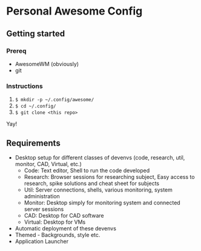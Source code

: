# Personal Awesome Config

## Getting started

### Prereq
- AwesomeWM (obviously)
- git

### Instructions
1. ```$ mkdir -p ~/.config/awesome/ ```
2. ```$ cd ~/.config/ ```
3. ```$ git clone <this repo> ```

Yay!

## Requirements
- Desktop setup for different classes of devenvs (code, research, util, monitor, CAD, Virtual, etc.)
  * Code: Text editor, Shell to run the code developed
  * Research: Browser sessions for researching subject, Easy access to research, spike solutions and cheat sheet for subjects
  * Util: Server connections, shells, various monitoring, system administration
  * Monitor: Desktop simply for monitoring system and connected server sessions
  * CAD: Desktop for CAD software
  * Virtual: Desktop for VMs
- Automatic deployment of these devenvs
- Themed - Backgrounds, style etc.
- Application Launcher
